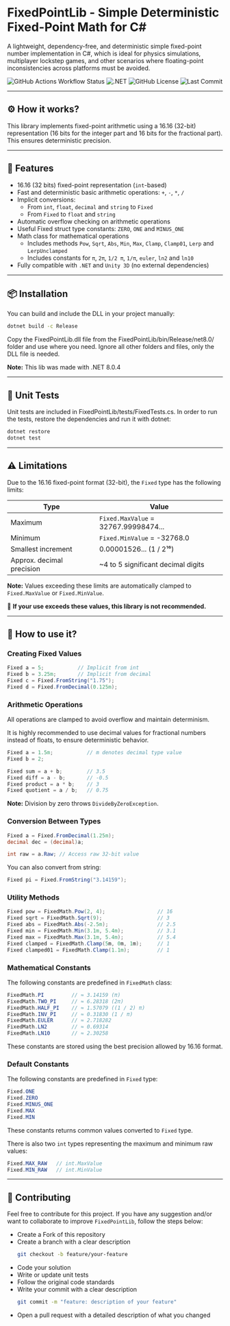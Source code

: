 # FixedPointLib - Simple Deterministic Fixed-Point Math for C#

A lightweight, dependency-free, and deterministic simple fixed-point number implementation in C#, which is ideal for physics simulations, multiplayer lockstep games, and other scenarios where floating-point inconsistencies across platforms must be avoided.

![GitHub Actions Workflow Status](https://img.shields.io/github/actions/workflow/status/RogerKenichi/FixedPointLib/workflow.yaml)
![.NET](https://img.shields.io/badge/.NET-8.0-blue)
![GitHub License](https://img.shields.io/github/license/RogerKenichi/FixedPointLib)
![Last Commit](https://img.shields.io/github/last-commit/RogerKenichi/FixedPointLib)

---

## ⚙️ How it works?

This library implements fixed-point arithmetic using a 16.16 (32-bit) representation (16 bits for the integer part and 16 bits for the fractional part). This ensures deterministic precision.

---

## 🔧 Features

- 16.16 (32 bits) fixed-point representation (`int`-based)
- Fast and deterministic basic arithmetic operations: `+`, `-`, `*`, `/`
- Implicit conversions:
    - From `int`, `float`, `decimal` and `string` to `Fixed`
    - From `Fixed` to `float` and `string`
- Automatic overflow checking on arithmetic operations
- Useful Fixed struct type constants: `ZERO`, `ONE` and `MINUS_ONE`
- Math class for mathematical operations
    - Includes methods `Pow`, `Sqrt`, `Abs`, `Min`, `Max`, `Clamp`, `Clamp01`, `Lerp` and `LerpUnclamped`
    - Includes constants for `π`, `2π`, `1/2 π`, `1/π`, `euler`, `ln2` and `ln10`
- Fully compatible with `.NET` and `Unity 3D` (no external dependencies)

---

## 📦 Installation

You can build and include the DLL in your project manually:

```bash
dotnet build -c Release
```
Copy the FixedPointLib.dll file from the FixedPointLib/bin/Release/net8.0/ folder and use where you need. Ignore all other folders and files, only the DLL file is needed.

**Note:** This lib was made with .NET 8.0.4

---

## 🧪 Unit Tests

Unit tests are included in FixedPointLib/tests/FixedTests.cs. In order to run the tests, restore the dependencies and run it with dotnet:

```bash
dotnet restore
dotnet test
```

---

## ⚠️ Limitations

Due to the 16.16 fixed-point format (32-bit), the `Fixed` type has the following limits:

| Type                      | Value                               |
|---------------------------|-------------------------------------|
| Maximum                   | `Fixed.MaxValue` = 32767.99998474...|
| Minimum                   | `Fixed.MinValue` = -32768.0         |
| Smallest increment        | 0.00001526... (1 / 2¹⁶)             |
| Approx. decimal precision | ~4 to 5 significant decimal digits  |

**Note:** Values exceeding these limits are automatically clamped to `Fixed.MaxValue` or `Fixed.MinValue`.

🛑 **If your use exceeds these values, this library is not recommended.**

---

## 📝 How to use it?

### Creating Fixed Values

```csharp
Fixed a = 5;           // Implicit from int
Fixed b = 3.25m;       // Implicit from decimal
Fixed c = Fixed.FromString("1.75");
Fixed d = Fixed.FromDecimal(0.125m);
```

### Arithmetic Operations

All operations are clamped to avoid overflow and maintain determinism.

It is highly recommended to use decimal values for fractional numbers instead of floats, to ensure deterministic behavior.

```csharp
Fixed a = 1.5m;           // m denotes decimal type value
Fixed b = 2;

Fixed sum = a + b;        // 3.5
Fixed diff = a - b;       // -0.5
Fixed product = a * b;    // 3
Fixed quotient = a / b;   // 0.75
```

**Note:** Division by zero throws `DivideByZeroException`.

### Conversion Between Types

```csharp
Fixed a = Fixed.FromDecimal(1.25m);
decimal dec = (decimal)a;

int raw = a.Raw; // Access raw 32-bit value
```

You can also convert from string:

```csharp
Fixed pi = Fixed.FromString("3.14159");
```

### Utility Methods

```csharp
Fixed pow = FixedMath.Pow(2, 4);                 // 16
Fixed sqrt = FixedMath.Sqrt(9);                  // 3
Fixed abs = FixedMath.Abs(-2.5m);                // 2.5
Fixed min = FixedMath.Min(3.1m, 5.4m);           // 3.1
Fixed max = FixedMath.Max(3.1m, 5.4m);           // 5.4
Fixed clamped = FixedMath.Clamp(5m, 0m, 1m);     // 1
Fixed clamped01 = FixedMath.Clamp(1.1m);         // 1
```

### Mathematical Constants

The following constants are predefined in `FixedMath` class:

```csharp
FixedMath.PI         // ≈ 3.14159 (π)
FixedMath.TWO_PI     // ≈ 6.28318 (2π)
FixedMath.HALF_PI    // ≈ 1.57079 ((1 / 2) π)
FixedMath.INV_PI     // ≈ 0.31830 (1 / π)
FixedMath.EULER      // ≈ 2.718282
FixedMath.LN2        // ≈ 0.69314
FixedMath.LN10       // ≈ 2.30258
```

These constants are stored using the best precision allowed by 16.16 format.

### Default Constants

The following constants are predefined in `Fixed` type:

```csharp
Fixed.ONE
Fixed.ZERO
Fixed.MINUS_ONE
Fixed.MAX
Fixed.MIN
```

These constants returns common values converted to `Fixed` type.

There is also two `int` types representing the maximum and minimum raw values:

```csharp
Fixed.MAX_RAW   // int.MaxValue
Fixed.MIN_RAW   // int.MinValue
```

---

## 🤝 Contributing

Feel free to contribute for this project. If you have any suggestion and/or want to collaborate to improve `FixedPointLib`, follow the steps below:

- Create a Fork of this repository
- Create a branch with a clear description
    ```bash
    git checkout -b feature/your-feature
    ```
- Code your solution
- Write or update unit tests
- Follow the original code standards
- Write your commit with a clear description
    ```bash
    git commit -m "feature: description of your feature"
    ```
- Open a pull request with a detailed description of what you changed
